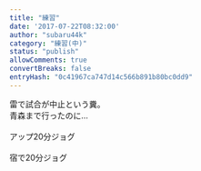 ```yaml
---
title: "練習"
date: '2017-07-22T08:32:00'
author: "subaru44k"
category: "練習(中)"
status: "publish"
allowComments: true
convertBreaks: false
entryHash: "0c41967ca747d14c566b891b80bc0dd9"
---
```

雷で試合が中止という糞。<br>
青森まで行ったのに…<br>
<br>
アップ20分ジョグ<br>
<br>
宿で20分ジョグ
